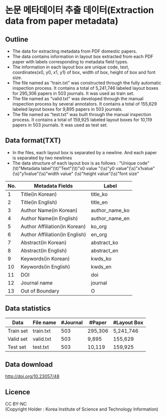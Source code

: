 
# 논문 메타데이터 추출 데이터(Extraction data from paper metadata)

## Outline
- The data for extracting metadata from PDF domestic papers.
- The data contains information in layout box extracted from each PDF paper with labels corresponding to metadata field types.
- The information in each layout box are unique code, text, coordinates(x0, y0, x1, y1) of box, width of box, height of box and font size.
- The file named as “train.txt” was constructed through the fully automatic inspection process. It contains a total of 5,241,746 labeled layout boxes for 295,306 papers in 503 journals. It was used as train set.
- The file named as “valid.txt” was developed through the manual inspection process by several annotators. It contains a total of 155,629 labeled layout boxes for 9,895 papers in 503 journals.
- The file named as “test.txt” was built through the manual inspection process. It contains a total of 159,925 labeled layout boxes for 10,119 papers in 503 journals. It was used as test set.

## Data format(TXT)
- In the files, each layout box is separated by a newline. And each paper is separated by two newlines
- The data structure of each layout box is as follows :
  "Unique code"(\t)"Metadata label"(\t)"Text"(\t)"x0 value "(\s)"y0 value"(\s)"x1value"(\s)"y1value"(\s)"width value" (\s)"height value"(\s)"font size"
  
|No.|Metadata Fields|Label|
|--|--|--|
|1|Title(in Korean)|title_ko|
|2|Title(in English)|title_en|
|3|Author Name(in Korean)|author_name_ko|
|4|Author Name(in English)|author_name_en|
|5|Author Affiliation(in Korean)|ko_org|
|6|Author Affiliation(in English)|en_org|
|7|Abstract(in Korean)|abstract_ko|
|8|Abstract(in English)|abstract_en|
|9|Keywords(in Korean)|kwds_ko|
|10|Keywords(in English)|kwds_en|
|11|DOI|doi|
|12|Journal name|journal|
|13|Out of Boundary|O|

## Data statistics
|Data|File name|#Journal|#Paper|#Layout Box|
|--|--|--|--|--|
|Train set|train.txt|503|295,306|5,241,746 |
|Valid set|valid.txt|503|9,895|155,629|
|Test set|test.txt|503|10,119|159,925|


##  Data download
http://doi.org/10.23057/48

## Licence
CC BY-NC
<br>(Copyright Holder : Korea Institute of Science and Technology Information)

